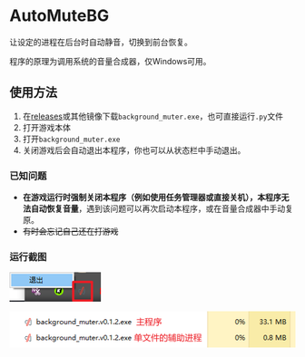 # AutoMuteBG
让设定的进程在后台时自动静音，切换到前台恢复。

程序的原理为调用系统的音量合成器，仅Windows可用。

## 使用方法

1. 在[releases](releases/latest)或其他镜像下载`background_muter.exe`，也可直接运行`.py`文件
2. 打开游戏本体
3. 打开`background_muter.exe`
4. 关闭游戏后会自动退出本程序，你也可以从状态栏中手动退出。

### 已知问题

- **在游戏运行时强制关闭本程序（例如使用任务管理器或直接关机），本程序无法自动恢复音量**，遇到该问题可以再次启动本程序，或在音量合成器中手动复原。
- ~~有时会忘记自己还在打游戏~~

### 运行截图

![image-20230506110911354](README.assets/image-20230506110911354.png)

![image-20230506111158848](README.assets/image-20230506111158848.png)